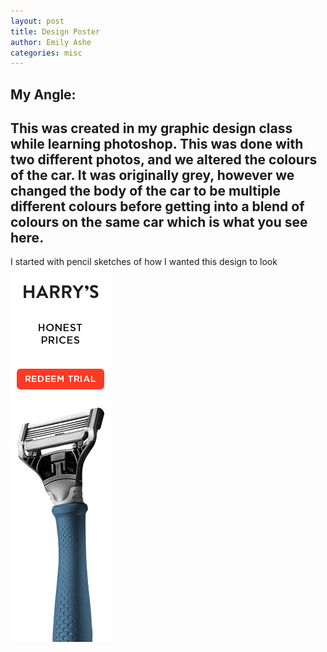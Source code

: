 ```yaml
---
layout: post
title: Design Poster
author: Emily Ashe
categories: misc
---
```


**My Angle:**
---
This was created in my graphic design class while learning photoshop. This was done with two different photos, and we altered the colours of the car. It was originally grey, however we changed the body of the car to be multiple different colours before getting into a blend of colours on the same car which is what you see here.
---

I started with pencil sketches of how I wanted this design to look
![Netlify CMS Screenshot](/assets/img/uploads/Ashe_Harry's.gif)

